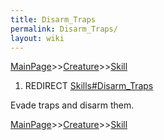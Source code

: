 ```yaml
---
title: Disarm_Traps
permalink: Disarm_Traps/
layout: wiki
---
```


[MainPage](/keeperrl_wiki/ "wikilink")>>[Creature](/keeperrl_wiki/Creature_Guide "wikilink")>>[Skill](/keeperrl_wiki/Skills "wikilink")

1.  REDIRECT [Skills\#Disarm\_Traps](/keeperrl_wiki/Disarm_Traps "wikilink")

Evade traps and disarm them.

[MainPage](/keeperrl_wiki/ "wikilink")>>[Creature](/keeperrl_wiki/Creature_Guide "wikilink")>>[Skill](/keeperrl_wiki/Skills "wikilink")

